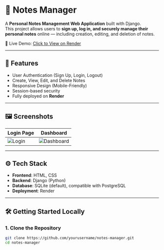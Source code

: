 # 📝 Notes Manager

A **Personal Notes Management Web Application** built with Django.  
This project allows users to **sign up, log in, and securely manage their personal notes** online — including creation, editing, and deletion of notes.

🚀 Live Demo: [Click to View on Render](https://personal-notes-manager-btv6.onrender.com/login/)

---

## 🔧 Features

- User Authentication (Sign Up, Login, Logout)
- Create, View, Edit, and Delete Notes
- Responsive Design (Mobile-Friendly)
- Session-based security
- Fully deployed on **Render**

---

## 🖼️ Screenshots

| Login Page | Dashboard |
|------------|-----------|
| ![Login](screenshots/login.png) | ![Dashboard](screenshots/dashboard.png) |

---

## ⚙️ Tech Stack

- **Frontend**: HTML, CSS
- **Backend**: Django (Python)
- **Database**: SQLite (default), compatible with PostgreSQL
- **Deployment**: Render

---

## 🛠️ Getting Started Locally

### 1. Clone the Repository

```bash
git clone https://github.com/yourusername/notes-manager.git
cd notes-manager
